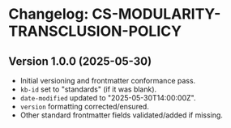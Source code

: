 # Changelog: CS-MODULARITY-TRANSCLUSION-POLICY

## Version 1.0.0 (2025-05-30)
- Initial versioning and frontmatter conformance pass.
- `kb-id` set to "standards" (if it was blank).
- `date-modified` updated to "2025-05-30T14:00:00Z".
- `version` formatting corrected/ensured.
- Other standard frontmatter fields validated/added if missing.
